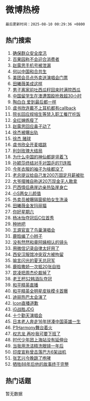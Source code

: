 # 微博热榜

`最后更新时间：2025-08-10 00:29:36 +0800`

## 热门搜索

1. [确保群众安全度汛](https://m.weibo.cn/search?containerid=100103type%3D1%26t%3D10%26q%3D%23%E7%A1%AE%E4%BF%9D%E7%BE%A4%E4%BC%97%E5%AE%89%E5%85%A8%E5%BA%A6%E6%B1%9B%23&stream_entry_id=51&isnewpage=1&extparam=seat%3D1%26pos%3D0%26filter_type%3Drealtimehot%26stream_entry_id%3D51%26c_type%3D51%26q%3D%2523%25E7%25A1%25AE%25E4%25BF%259D%25E7%25BE%25A4%25E4%25BC%2597%25E5%25AE%2589%25E5%2585%25A8%25E5%25BA%25A6%25E6%25B1%259B%2523%26dgr%3D0%26cate%3D10103%26display_time%3D1754756975%26pre_seqid%3D17547569752750500167115)
1. [百果园称不会迎合消费者](https://m.weibo.cn/search?containerid=100103type%3D1%26t%3D10%26q%3D%23%E7%99%BE%E6%9E%9C%E5%9B%AD%E7%A7%B0%E4%B8%8D%E4%BC%9A%E8%BF%8E%E5%90%88%E6%B6%88%E8%B4%B9%E8%80%85%23&stream_entry_id=31&isnewpage=1&extparam=seat%3D1%26filter_type%3Drealtimehot%26flag%3D2%26c_type%3D31%26band_rank%3D1%26lcate%3D5001%26cate%3D5001%26stream_entry_id%3D31%26realpos%3D1%26q%3D%2523%25E7%2599%25BE%25E6%259E%259C%25E5%259B%25AD%25E7%25A7%25B0%25E4%25B8%258D%25E4%25BC%259A%25E8%25BF%258E%25E5%2590%2588%25E6%25B6%2588%25E8%25B4%25B9%25E8%2580%2585%2523%26dgr%3D0%26pos%3D0%26display_time%3D1754756975%26pre_seqid%3D17547569752750500167115)
1. [赵露思手机号被泄漏](https://m.weibo.cn/search?containerid=100103type%3D1%26t%3D10%26q%3D%23%E8%B5%B5%E9%9C%B2%E6%80%9D%E6%89%8B%E6%9C%BA%E5%8F%B7%E8%A2%AB%E6%B3%84%E6%BC%8F%23&stream_entry_id=31&isnewpage=1&extparam=seat%3D1%26filter_type%3Drealtimehot%26flag%3D1%26c_type%3D31%26band_rank%3D2%26lcate%3D5001%26cate%3D5001%26stream_entry_id%3D31%26realpos%3D2%26q%3D%2523%25E8%25B5%25B5%25E9%259C%25B2%25E6%2580%259D%25E6%2589%258B%25E6%259C%25BA%25E5%258F%25B7%25E8%25A2%25AB%25E6%25B3%2584%25E6%25BC%258F%2523%26dgr%3D0%26pos%3D1%26display_time%3D1754756975%26pre_seqid%3D17547569752750500167115)
1. [何以中国和合共生](https://m.weibo.cn/search?containerid=100103type%3D1%26t%3D10%26q%3D%23%E4%BD%95%E4%BB%A5%E4%B8%AD%E5%9B%BD%E5%92%8C%E5%90%88%E5%85%B1%E7%94%9F%23&stream_entry_id=31&isnewpage=1&extparam=seat%3D1%26filter_type%3Drealtimehot%26flag%3D0%26c_type%3D31%26band_rank%3D3%26lcate%3D5001%26cate%3D5001%26stream_entry_id%3D31%26realpos%3D3%26q%3D%2523%25E4%25BD%2595%25E4%25BB%25A5%25E4%25B8%25AD%25E5%259B%25BD%25E5%2592%258C%25E5%2590%2588%25E5%2585%25B1%25E7%2594%259F%2523%26dgr%3D0%26pos%3D2%26display_time%3D1754756975%26pre_seqid%3D17547569752750500167115)
1. [美团会员点外卖送演唱会门票](https://m.weibo.cn/search?containerid=100103type%3D1%26t%3D10%26q%3D%23%E7%BE%8E%E5%9B%A2%E4%BC%9A%E5%91%98%E7%82%B9%E5%A4%96%E5%8D%96%E9%80%81%E6%BC%94%E5%94%B1%E4%BC%9A%E9%97%A8%E7%A5%A8%23&stream_entry_id=31&isnewpage=1&extparam=seat%3D1%26adid%3D296402%26filter_type%3Drealtimehot%26c_type%3D31%26cate%3D5001%26lcate%3D5001%26band_rank%3D4%26pos%3D3%26stream_entry_id%3D31%26is_ad_pos%3D1%26q%3D%2523%25E7%25BE%258E%25E5%259B%25A2%25E4%25BC%259A%25E5%2591%2598%25E7%2582%25B9%25E5%25A4%2596%25E5%258D%2596%25E9%2580%2581%25E6%25BC%2594%25E5%2594%25B1%25E4%25BC%259A%25E9%2597%25A8%25E7%25A5%25A8%2523%26dgr%3D0%26topic_ad%3D1%26display_time%3D1754756975%26pre_seqid%3D17547569752750500167115)
1. [田曦薇美成这样](https://m.weibo.cn/search?containerid=100103type%3D1%26t%3D10%26q%3D%E7%94%B0%E6%9B%A6%E8%96%87%E7%BE%8E%E6%88%90%E8%BF%99%E6%A0%B7&stream_entry_id=31&isnewpage=1&extparam=seat%3D1%26filter_type%3Drealtimehot%26flag%3D2%26c_type%3D31%26band_rank%3D4%26lcate%3D5001%26cate%3D5001%26stream_entry_id%3D31%26realpos%3D4%26q%3D%25E7%2594%25B0%25E6%259B%25A6%25E8%2596%2587%25E7%25BE%258E%25E6%2588%2590%25E8%25BF%2599%25E6%25A0%25B7%26dgr%3D0%26pos%3D4%26display_time%3D1754756975%26pre_seqid%3D17547569752750500167115)
1. [男子离家前吐西瓜籽回来时满院西瓜](https://m.weibo.cn/search?containerid=100103type%3D1%26t%3D10%26q%3D%23%E7%94%B7%E5%AD%90%E7%A6%BB%E5%AE%B6%E5%89%8D%E5%90%90%E8%A5%BF%E7%93%9C%E7%B1%BD%E5%9B%9E%E6%9D%A5%E6%97%B6%E6%BB%A1%E9%99%A2%E8%A5%BF%E7%93%9C%23&stream_entry_id=31&isnewpage=1&extparam=seat%3D1%26filter_type%3Drealtimehot%26flag%3D1%26c_type%3D31%26band_rank%3D5%26lcate%3D5001%26cate%3D5001%26stream_entry_id%3D31%26realpos%3D5%26q%3D%2523%25E7%2594%25B7%25E5%25AD%2590%25E7%25A6%25BB%25E5%25AE%25B6%25E5%2589%258D%25E5%2590%2590%25E8%25A5%25BF%25E7%2593%259C%25E7%25B1%25BD%25E5%259B%259E%25E6%259D%25A5%25E6%2597%25B6%25E6%25BB%25A1%25E9%2599%25A2%25E8%25A5%25BF%25E7%2593%259C%2523%26dgr%3D0%26pos%3D5%26display_time%3D1754756975%26pre_seqid%3D17547569752750500167115)
1. [中国留学生在澳遭围殴抢救超30小时](https://m.weibo.cn/search?containerid=100103type%3D1%26t%3D10%26q%3D%23%E4%B8%AD%E5%9B%BD%E7%95%99%E5%AD%A6%E7%94%9F%E5%9C%A8%E6%BE%B3%E9%81%AD%E5%9B%B4%E6%AE%B4%E6%8A%A2%E6%95%91%E8%B6%8530%E5%B0%8F%E6%97%B6%23&stream_entry_id=31&isnewpage=1&extparam=seat%3D1%26filter_type%3Drealtimehot%26flag%3D0%26c_type%3D31%26band_rank%3D6%26lcate%3D5001%26cate%3D5001%26stream_entry_id%3D31%26realpos%3D6%26q%3D%2523%25E4%25B8%25AD%25E5%259B%25BD%25E7%2595%2599%25E5%25AD%25A6%25E7%2594%259F%25E5%259C%25A8%25E6%25BE%25B3%25E9%2581%25AD%25E5%259B%25B4%25E6%25AE%25B4%25E6%258A%25A2%25E6%2595%2591%25E8%25B6%258530%25E5%25B0%258F%25E6%2597%25B6%2523%26dgr%3D0%26pos%3D6%26display_time%3D1754756975%26pre_seqid%3D17547569752750500167115)
1. [陶白白 爱到最后都一样](https://m.weibo.cn/search?containerid=100103type%3D1%26t%3D10%26q%3D%E9%99%B6%E7%99%BD%E7%99%BD+%E7%88%B1%E5%88%B0%E6%9C%80%E5%90%8E%E9%83%BD%E4%B8%80%E6%A0%B7&stream_entry_id=31&isnewpage=1&extparam=seat%3D1%26filter_type%3Drealtimehot%26flag%3D1%26c_type%3D31%26band_rank%3D7%26lcate%3D5001%26cate%3D5001%26stream_entry_id%3D31%26realpos%3D7%26q%3D%25E9%2599%25B6%25E7%2599%25BD%25E7%2599%25BD%2520%25E7%2588%25B1%25E5%2588%25B0%25E6%259C%2580%25E5%2590%258E%25E9%2583%25BD%25E4%25B8%2580%25E6%25A0%25B7%26dgr%3D0%26pos%3D7%26display_time%3D1754756975%26pre_seqid%3D17547569752750500167115)
1. [虞书欣连戴不上耳机都有callback](https://m.weibo.cn/search?containerid=100103type%3D1%26t%3D10%26q%3D%E8%99%9E%E4%B9%A6%E6%AC%A3%E8%BF%9E%E6%88%B4%E4%B8%8D%E4%B8%8A%E8%80%B3%E6%9C%BA%E9%83%BD%E6%9C%89callback&stream_entry_id=31&isnewpage=1&extparam=seat%3D1%26filter_type%3Drealtimehot%26flag%3D0%26c_type%3D31%26band_rank%3D8%26lcate%3D5001%26cate%3D5001%26stream_entry_id%3D31%26realpos%3D8%26q%3D%25E8%2599%259E%25E4%25B9%25A6%25E6%25AC%25A3%25E8%25BF%259E%25E6%2588%25B4%25E4%25B8%258D%25E4%25B8%258A%25E8%2580%25B3%25E6%259C%25BA%25E9%2583%25BD%25E6%259C%2589callback%26dgr%3D0%26pos%3D8%26display_time%3D1754756975%26pre_seqid%3D17547569752750500167115)
1. [院长回应规培生等禁入职工餐厅吃饭](https://m.weibo.cn/search?containerid=100103type%3D1%26t%3D10%26q%3D%23%E9%99%A2%E9%95%BF%E5%9B%9E%E5%BA%94%E8%A7%84%E5%9F%B9%E7%94%9F%E7%AD%89%E7%A6%81%E5%85%A5%E8%81%8C%E5%B7%A5%E9%A4%90%E5%8E%85%E5%90%83%E9%A5%AD%23&stream_entry_id=31&isnewpage=1&extparam=seat%3D1%26filter_type%3Drealtimehot%26flag%3D1%26c_type%3D31%26band_rank%3D9%26lcate%3D5001%26cate%3D5001%26stream_entry_id%3D31%26realpos%3D9%26q%3D%2523%25E9%2599%25A2%25E9%2595%25BF%25E5%259B%259E%25E5%25BA%2594%25E8%25A7%2584%25E5%259F%25B9%25E7%2594%259F%25E7%25AD%2589%25E7%25A6%2581%25E5%2585%25A5%25E8%2581%258C%25E5%25B7%25A5%25E9%25A4%2590%25E5%258E%2585%25E5%2590%2583%25E9%25A5%25AD%2523%26dgr%3D0%26pos%3D9%26display_time%3D1754756975%26pre_seqid%3D17547569752750500167115)
1. [全红婵练瘦了](https://m.weibo.cn/search?containerid=100103type%3D1%26t%3D10%26q%3D%E5%85%A8%E7%BA%A2%E5%A9%B5%E7%BB%83%E7%98%A6%E4%BA%86&stream_entry_id=31&isnewpage=1&extparam=seat%3D1%26filter_type%3Drealtimehot%26flag%3D0%26c_type%3D31%26band_rank%3D10%26lcate%3D5001%26cate%3D5001%26stream_entry_id%3D31%26realpos%3D10%26q%3D%25E5%2585%25A8%25E7%25BA%25A2%25E5%25A9%25B5%25E7%25BB%2583%25E7%2598%25A6%25E4%25BA%2586%26dgr%3D0%26pos%3D10%26display_time%3D1754756975%26pre_seqid%3D17547569752750500167115)
1. [赵露思回应鼻子动了](https://m.weibo.cn/search?containerid=100103type%3D1%26t%3D10%26q%3D%23%E8%B5%B5%E9%9C%B2%E6%80%9D%E5%9B%9E%E5%BA%94%E9%BC%BB%E5%AD%90%E5%8A%A8%E4%BA%86%23&stream_entry_id=31&isnewpage=1&extparam=seat%3D1%26filter_type%3Drealtimehot%26flag%3D2%26c_type%3D31%26band_rank%3D11%26lcate%3D5001%26cate%3D5001%26stream_entry_id%3D31%26realpos%3D11%26q%3D%2523%25E8%25B5%25B5%25E9%259C%25B2%25E6%2580%259D%25E5%259B%259E%25E5%25BA%2594%25E9%25BC%25BB%25E5%25AD%2590%25E5%258A%25A8%25E4%25BA%2586%2523%26dgr%3D0%26pos%3D11%26display_time%3D1754756975%26pre_seqid%3D17547569752750500167115)
1. [徐杰被曝出轨](https://m.weibo.cn/search?containerid=100103type%3D1%26t%3D10%26q%3D%23%E5%BE%90%E6%9D%B0%E8%A2%AB%E6%9B%9D%E5%87%BA%E8%BD%A8%23&stream_entry_id=31&isnewpage=1&extparam=seat%3D1%26filter_type%3Drealtimehot%26flag%3D2%26c_type%3D31%26band_rank%3D12%26lcate%3D5001%26cate%3D5001%26stream_entry_id%3D31%26realpos%3D12%26q%3D%2523%25E5%25BE%2590%25E6%259D%25B0%25E8%25A2%25AB%25E6%259B%259D%25E5%2587%25BA%25E8%25BD%25A8%2523%26dgr%3D0%26pos%3D12%26display_time%3D1754756975%26pre_seqid%3D17547569752750500167115)
1. [徐杰 赌球](https://m.weibo.cn/search?containerid=100103type%3D1%26t%3D10%26q%3D%E5%BE%90%E6%9D%B0+%E8%B5%8C%E7%90%83&stream_entry_id=31&isnewpage=1&extparam=seat%3D1%26filter_type%3Drealtimehot%26flag%3D2%26c_type%3D31%26band_rank%3D13%26lcate%3D5001%26cate%3D5001%26stream_entry_id%3D31%26realpos%3D13%26q%3D%25E5%25BE%2590%25E6%259D%25B0%2520%25E8%25B5%258C%25E7%2590%2583%26dgr%3D0%26pos%3D13%26display_time%3D1754756975%26pre_seqid%3D17547569752750500167115)
1. [虞书欣全开麦唱跳](https://m.weibo.cn/search?containerid=100103type%3D1%26t%3D10%26q%3D%E8%99%9E%E4%B9%A6%E6%AC%A3%E5%85%A8%E5%BC%80%E9%BA%A6%E5%94%B1%E8%B7%B3&stream_entry_id=31&isnewpage=1&extparam=seat%3D1%26filter_type%3Drealtimehot%26flag%3D0%26c_type%3D31%26band_rank%3D14%26lcate%3D5001%26cate%3D5001%26stream_entry_id%3D31%26realpos%3D14%26q%3D%25E8%2599%259E%25E4%25B9%25A6%25E6%25AC%25A3%25E5%2585%25A8%25E5%25BC%2580%25E9%25BA%25A6%25E5%2594%25B1%25E8%25B7%25B3%26dgr%3D0%26pos%3D14%26display_time%3D1754756975%26pre_seqid%3D17547569752750500167115)
1. [利剑玫瑰大结局](https://m.weibo.cn/search?containerid=100103type%3D1%26t%3D10%26q%3D%E5%88%A9%E5%89%91%E7%8E%AB%E7%91%B0%E5%A4%A7%E7%BB%93%E5%B1%80&stream_entry_id=31&isnewpage=1&extparam=seat%3D1%26filter_type%3Drealtimehot%26flag%3D0%26c_type%3D31%26band_rank%3D15%26lcate%3D5001%26cate%3D5001%26stream_entry_id%3D31%26realpos%3D15%26q%3D%25E5%2588%25A9%25E5%2589%2591%25E7%258E%25AB%25E7%2591%25B0%25E5%25A4%25A7%25E7%25BB%2593%25E5%25B1%2580%26dgr%3D0%26pos%3D15%26display_time%3D1754756975%26pre_seqid%3D17547569752750500167115)
1. [为什么中国的神仙都是竖着飞](https://m.weibo.cn/search?containerid=100103type%3D1%26t%3D10%26q%3D%23%E4%B8%BA%E4%BB%80%E4%B9%88%E4%B8%AD%E5%9B%BD%E7%9A%84%E7%A5%9E%E4%BB%99%E9%83%BD%E6%98%AF%E7%AB%96%E7%9D%80%E9%A3%9E%23&stream_entry_id=31&isnewpage=1&extparam=seat%3D1%26filter_type%3Drealtimehot%26flag%3D1%26c_type%3D31%26band_rank%3D16%26lcate%3D5001%26cate%3D5001%26stream_entry_id%3D31%26realpos%3D16%26q%3D%2523%25E4%25B8%25BA%25E4%25BB%2580%25E4%25B9%2588%25E4%25B8%25AD%25E5%259B%25BD%25E7%259A%2584%25E7%25A5%259E%25E4%25BB%2599%25E9%2583%25BD%25E6%2598%25AF%25E7%25AB%2596%25E7%259D%2580%25E9%25A3%259E%2523%26dgr%3D0%26pos%3D16%26display_time%3D1754756975%26pre_seqid%3D17547569752750500167115)
1. [孙颖莎终结对手对国乒的11连胜](https://m.weibo.cn/search?containerid=100103type%3D1%26t%3D10%26q%3D%23%E5%AD%99%E9%A2%96%E8%8E%8E%E7%BB%88%E7%BB%93%E5%AF%B9%E6%89%8B%E5%AF%B9%E5%9B%BD%E4%B9%92%E7%9A%8411%E8%BF%9E%E8%83%9C%23&stream_entry_id=31&isnewpage=1&extparam=seat%3D1%26filter_type%3Drealtimehot%26flag%3D0%26c_type%3D31%26band_rank%3D17%26lcate%3D5001%26cate%3D5001%26stream_entry_id%3D31%26realpos%3D17%26q%3D%2523%25E5%25AD%2599%25E9%25A2%2596%25E8%258E%258E%25E7%25BB%2588%25E7%25BB%2593%25E5%25AF%25B9%25E6%2589%258B%25E5%25AF%25B9%25E5%259B%25BD%25E4%25B9%2592%25E7%259A%258411%25E8%25BF%259E%25E8%2583%259C%2523%26dgr%3D0%26pos%3D17%26display_time%3D1754756975%26pre_seqid%3D17547569752750500167115)
1. [今年衣服的袖子为啥都没了](https://m.weibo.cn/search?containerid=100103type%3D1%26t%3D10%26q%3D%23%E4%BB%8A%E5%B9%B4%E8%A1%A3%E6%9C%8D%E7%9A%84%E8%A2%96%E5%AD%90%E4%B8%BA%E5%95%A5%E9%83%BD%E6%B2%A1%E4%BA%86%23&stream_entry_id=31&isnewpage=1&extparam=seat%3D1%26filter_type%3Drealtimehot%26flag%3D1%26c_type%3D31%26band_rank%3D18%26lcate%3D5001%26cate%3D5001%26stream_entry_id%3D31%26realpos%3D18%26q%3D%2523%25E4%25BB%258A%25E5%25B9%25B4%25E8%25A1%25A3%25E6%259C%258D%25E7%259A%2584%25E8%25A2%2596%25E5%25AD%2590%25E4%25B8%25BA%25E5%2595%25A5%25E9%2583%25BD%25E6%25B2%25A1%25E4%25BA%2586%2523%26dgr%3D0%26pos%3D18%26display_time%3D1754756975%26pre_seqid%3D17547569752750500167115)
1. [老总提议给自己发200万固定月薪被批](https://m.weibo.cn/search?containerid=100103type%3D1%26t%3D10%26q%3D%23%E8%80%81%E6%80%BB%E6%8F%90%E8%AE%AE%E7%BB%99%E8%87%AA%E5%B7%B1%E5%8F%91200%E4%B8%87%E5%9B%BA%E5%AE%9A%E6%9C%88%E8%96%AA%E8%A2%AB%E6%89%B9%23&stream_entry_id=31&isnewpage=1&extparam=seat%3D1%26filter_type%3Drealtimehot%26flag%3D1%26c_type%3D31%26band_rank%3D19%26lcate%3D5001%26cate%3D5001%26stream_entry_id%3D31%26realpos%3D19%26q%3D%2523%25E8%2580%2581%25E6%2580%25BB%25E6%258F%2590%25E8%25AE%25AE%25E7%25BB%2599%25E8%2587%25AA%25E5%25B7%25B1%25E5%258F%2591200%25E4%25B8%2587%25E5%259B%25BA%25E5%25AE%259A%25E6%259C%2588%25E8%2596%25AA%25E8%25A2%25AB%25E6%2589%25B9%2523%26dgr%3D0%26pos%3D19%26display_time%3D1754756975%26pre_seqid%3D17547569752750500167115)
1. [大爷摆摊自称送20万现金无人敢拿](https://m.weibo.cn/search?containerid=100103type%3D1%26t%3D10%26q%3D%23%E5%A4%A7%E7%88%B7%E6%91%86%E6%91%8A%E8%87%AA%E7%A7%B0%E9%80%8120%E4%B8%87%E7%8E%B0%E9%87%91%E6%97%A0%E4%BA%BA%E6%95%A2%E6%8B%BF%23&stream_entry_id=31&isnewpage=1&extparam=seat%3D1%26filter_type%3Drealtimehot%26flag%3D1%26c_type%3D31%26band_rank%3D20%26lcate%3D5001%26cate%3D5001%26stream_entry_id%3D31%26realpos%3D20%26q%3D%2523%25E5%25A4%25A7%25E7%2588%25B7%25E6%2591%2586%25E6%2591%258A%25E8%2587%25AA%25E7%25A7%25B0%25E9%2580%258120%25E4%25B8%2587%25E7%258E%25B0%25E9%2587%2591%25E6%2597%25A0%25E4%25BA%25BA%25E6%2595%25A2%25E6%258B%25BF%2523%26dgr%3D0%26pos%3D20%26display_time%3D1754756975%26pre_seqid%3D17547569752750500167115)
1. [巴西情侣悬崖边亲热坠崖身亡](https://m.weibo.cn/search?containerid=100103type%3D1%26t%3D10%26q%3D%23%E5%B7%B4%E8%A5%BF%E6%83%85%E4%BE%A3%E6%82%AC%E5%B4%96%E8%BE%B9%E4%BA%B2%E7%83%AD%E5%9D%A0%E5%B4%96%E8%BA%AB%E4%BA%A1%23&stream_entry_id=31&isnewpage=1&extparam=seat%3D1%26filter_type%3Drealtimehot%26flag%3D1%26c_type%3D31%26band_rank%3D21%26lcate%3D5001%26cate%3D5001%26stream_entry_id%3D31%26realpos%3D21%26q%3D%2523%25E5%25B7%25B4%25E8%25A5%25BF%25E6%2583%2585%25E4%25BE%25A3%25E6%2582%25AC%25E5%25B4%2596%25E8%25BE%25B9%25E4%25BA%25B2%25E7%2583%25AD%25E5%259D%25A0%25E5%25B4%2596%25E8%25BA%25AB%25E4%25BA%25A1%2523%26dgr%3D0%26pos%3D21%26display_time%3D1754756975%26pre_seqid%3D17547569752750500167115)
1. [小S两女儿颜值](https://m.weibo.cn/search?containerid=100103type%3D1%26t%3D10%26q%3D%23%E5%B0%8FS%E4%B8%A4%E5%A5%B3%E5%84%BF%E9%A2%9C%E5%80%BC%23&stream_entry_id=31&isnewpage=1&extparam=seat%3D1%26filter_type%3Drealtimehot%26flag%3D0%26c_type%3D31%26band_rank%3D22%26lcate%3D5001%26cate%3D5001%26stream_entry_id%3D31%26realpos%3D22%26q%3D%2523%25E5%25B0%258FS%25E4%25B8%25A4%25E5%25A5%25B3%25E5%2584%25BF%25E9%25A2%259C%25E5%2580%25BC%2523%26dgr%3D0%26pos%3D22%26display_time%3D1754756975%26pre_seqid%3D17547569752750500167115)
1. [外卖员被曝隔窗偷拍女生洗澡](https://m.weibo.cn/search?containerid=100103type%3D1%26t%3D10%26q%3D%23%E5%A4%96%E5%8D%96%E5%91%98%E8%A2%AB%E6%9B%9D%E9%9A%94%E7%AA%97%E5%81%B7%E6%8B%8D%E5%A5%B3%E7%94%9F%E6%B4%97%E6%BE%A1%23&stream_entry_id=31&isnewpage=1&extparam=seat%3D1%26filter_type%3Drealtimehot%26flag%3D0%26c_type%3D31%26band_rank%3D23%26lcate%3D5001%26cate%3D5001%26stream_entry_id%3D31%26realpos%3D23%26q%3D%2523%25E5%25A4%2596%25E5%258D%2596%25E5%2591%2598%25E8%25A2%25AB%25E6%259B%259D%25E9%259A%2594%25E7%25AA%2597%25E5%2581%25B7%25E6%258B%258D%25E5%25A5%25B3%25E7%2594%259F%25E6%25B4%2597%25E6%25BE%25A1%2523%26dgr%3D0%26pos%3D23%26display_time%3D1754756975%26pre_seqid%3D17547569752750500167115)
1. [田曦薇金发玛丽猫](https://m.weibo.cn/search?containerid=100103type%3D1%26t%3D10%26q%3D%23%E7%94%B0%E6%9B%A6%E8%96%87%E9%87%91%E5%8F%91%E7%8E%9B%E4%B8%BD%E7%8C%AB%23&stream_entry_id=31&isnewpage=1&extparam=seat%3D1%26filter_type%3Drealtimehot%26flag%3D0%26c_type%3D31%26band_rank%3D24%26lcate%3D5001%26cate%3D5001%26stream_entry_id%3D31%26realpos%3D24%26q%3D%2523%25E7%2594%25B0%25E6%259B%25A6%25E8%2596%2587%25E9%2587%2591%25E5%258F%2591%25E7%258E%259B%25E4%25B8%25BD%25E7%258C%25AB%2523%26dgr%3D0%26pos%3D24%26display_time%3D1754756975%26pre_seqid%3D17547569752750500167115)
1. [你好星期六](https://m.weibo.cn/search?containerid=100103type%3D1%26t%3D10%26q%3D%E4%BD%A0%E5%A5%BD%E6%98%9F%E6%9C%9F%E5%85%AD&stream_entry_id=31&isnewpage=1&extparam=seat%3D1%26filter_type%3Drealtimehot%26flag%3D0%26c_type%3D31%26band_rank%3D25%26lcate%3D5001%26cate%3D5001%26stream_entry_id%3D31%26realpos%3D25%26q%3D%25E4%25BD%25A0%25E5%25A5%25BD%25E6%2598%259F%25E6%259C%259F%25E5%2585%25AD%26dgr%3D0%26pos%3D25%26display_time%3D1754756975%26pre_seqid%3D17547569752750500167115)
1. [杨冰怡夺冠后C位首秀](https://m.weibo.cn/search?containerid=100103type%3D1%26t%3D10%26q%3D%E6%9D%A8%E5%86%B0%E6%80%A1%E5%A4%BA%E5%86%A0%E5%90%8EC%E4%BD%8D%E9%A6%96%E7%A7%80&stream_entry_id=31&isnewpage=1&extparam=seat%3D1%26filter_type%3Drealtimehot%26flag%3D1%26c_type%3D31%26band_rank%3D26%26lcate%3D5001%26cate%3D5001%26stream_entry_id%3D31%26realpos%3D26%26q%3D%25E6%259D%25A8%25E5%2586%25B0%25E6%2580%25A1%25E5%25A4%25BA%25E5%2586%25A0%25E5%2590%258EC%25E4%25BD%258D%25E9%25A6%2596%25E7%25A7%2580%26dgr%3D0%26pos%3D26%26display_time%3D1754756975%26pre_seqid%3D17547569752750500167115)
1. [种地吧](https://m.weibo.cn/search?containerid=100103type%3D1%26t%3D10%26q%3D%E7%A7%8D%E5%9C%B0%E5%90%A7&stream_entry_id=31&isnewpage=1&extparam=seat%3D1%26filter_type%3Drealtimehot%26flag%3D1%26c_type%3D31%26band_rank%3D27%26lcate%3D5001%26cate%3D5001%26stream_entry_id%3D31%26realpos%3D27%26q%3D%25E7%25A7%258D%25E5%259C%25B0%25E5%2590%25A7%26dgr%3D0%26pos%3D27%26display_time%3D1754756975%26pre_seqid%3D17547569752750500167115)
1. [王源官宣了鸟巢演唱会](https://m.weibo.cn/search?containerid=100103type%3D1%26t%3D10%26q%3D%23%E7%8E%8B%E6%BA%90%E5%AE%98%E5%AE%A3%E4%BA%86%E9%B8%9F%E5%B7%A2%E6%BC%94%E5%94%B1%E4%BC%9A%23&stream_entry_id=31&isnewpage=1&extparam=seat%3D1%26filter_type%3Drealtimehot%26flag%3D0%26c_type%3D31%26band_rank%3D28%26lcate%3D5001%26cate%3D5001%26stream_entry_id%3D31%26realpos%3D28%26q%3D%2523%25E7%258E%258B%25E6%25BA%2590%25E5%25AE%2598%25E5%25AE%25A3%25E4%25BA%2586%25E9%25B8%259F%25E5%25B7%25A2%25E6%25BC%2594%25E5%2594%25B1%25E4%25BC%259A%2523%26dgr%3D0%26pos%3D28%26display_time%3D1754756975%26pre_seqid%3D17547569752750500167115)
1. [鹿晗编了小辫子](https://m.weibo.cn/search?containerid=100103type%3D1%26t%3D10%26q%3D%23%E9%B9%BF%E6%99%97%E7%BC%96%E4%BA%86%E5%B0%8F%E8%BE%AB%E5%AD%90%23&stream_entry_id=31&isnewpage=1&extparam=seat%3D1%26filter_type%3Drealtimehot%26flag%3D0%26c_type%3D31%26band_rank%3D29%26lcate%3D5001%26cate%3D5001%26stream_entry_id%3D31%26realpos%3D29%26q%3D%2523%25E9%25B9%25BF%25E6%2599%2597%25E7%25BC%2596%25E4%25BA%2586%25E5%25B0%258F%25E8%25BE%25AB%25E5%25AD%2590%2523%26dgr%3D0%26pos%3D29%26display_time%3D1754756975%26pre_seqid%3D17547569752750500167115)
1. [没有然然和章阿姨相认的镜头](https://m.weibo.cn/search?containerid=100103type%3D1%26t%3D10%26q%3D%E6%B2%A1%E6%9C%89%E7%84%B6%E7%84%B6%E5%92%8C%E7%AB%A0%E9%98%BF%E5%A7%A8%E7%9B%B8%E8%AE%A4%E7%9A%84%E9%95%9C%E5%A4%B4&stream_entry_id=31&isnewpage=1&extparam=seat%3D1%26filter_type%3Drealtimehot%26flag%3D1%26c_type%3D31%26band_rank%3D30%26lcate%3D5001%26cate%3D5001%26stream_entry_id%3D31%26realpos%3D30%26q%3D%25E6%25B2%25A1%25E6%259C%2589%25E7%2584%25B6%25E7%2584%25B6%25E5%2592%258C%25E7%25AB%25A0%25E9%2598%25BF%25E5%25A7%25A8%25E7%259B%25B8%25E8%25AE%25A4%25E7%259A%2584%25E9%2595%259C%25E5%25A4%25B4%26dgr%3D0%26pos%3D30%26display_time%3D1754756975%26pre_seqid%3D17547569752750500167115)
1. [用微信记录自律太好用了](https://m.weibo.cn/search?containerid=100103type%3D1%26t%3D10%26q%3D%E7%94%A8%E5%BE%AE%E4%BF%A1%E8%AE%B0%E5%BD%95%E8%87%AA%E5%BE%8B%E5%A4%AA%E5%A5%BD%E7%94%A8%E4%BA%86&stream_entry_id=31&isnewpage=1&extparam=seat%3D1%26filter_type%3Drealtimehot%26flag%3D1%26c_type%3D31%26band_rank%3D31%26lcate%3D5001%26cate%3D5001%26stream_entry_id%3D31%26realpos%3D31%26q%3D%25E7%2594%25A8%25E5%25BE%25AE%25E4%25BF%25A1%25E8%25AE%25B0%25E5%25BD%2595%25E8%2587%25AA%25E5%25BE%258B%25E5%25A4%25AA%25E5%25A5%25BD%25E7%2594%25A8%25E4%25BA%2586%26dgr%3D0%26pos%3D31%26display_time%3D1754756975%26pre_seqid%3D17547569752750500167115)
1. [西安汉服馆冲突双方被拘留](https://m.weibo.cn/search?containerid=100103type%3D1%26t%3D10%26q%3D%23%E8%A5%BF%E5%AE%89%E6%B1%89%E6%9C%8D%E9%A6%86%E5%86%B2%E7%AA%81%E5%8F%8C%E6%96%B9%E8%A2%AB%E6%8B%98%E7%95%99%23&stream_entry_id=31&isnewpage=1&extparam=seat%3D1%26filter_type%3Drealtimehot%26flag%3D0%26c_type%3D31%26band_rank%3D32%26lcate%3D5001%26cate%3D5001%26stream_entry_id%3D31%26realpos%3D32%26q%3D%2523%25E8%25A5%25BF%25E5%25AE%2589%25E6%25B1%2589%25E6%259C%258D%25E9%25A6%2586%25E5%2586%25B2%25E7%25AA%2581%25E5%258F%258C%25E6%2596%25B9%25E8%25A2%25AB%25E6%258B%2598%25E7%2595%2599%2523%26dgr%3D0%26pos%3D32%26display_time%3D1754756975%26pre_seqid%3D17547569752750500167115)
1. [喻言闪光的夏天总冠军](https://m.weibo.cn/search?containerid=100103type%3D1%26t%3D10%26q%3D%E5%96%BB%E8%A8%80%E9%97%AA%E5%85%89%E7%9A%84%E5%A4%8F%E5%A4%A9%E6%80%BB%E5%86%A0%E5%86%9B&stream_entry_id=31&isnewpage=1&extparam=seat%3D1%26filter_type%3Drealtimehot%26flag%3D0%26c_type%3D31%26band_rank%3D33%26lcate%3D5001%26cate%3D5001%26stream_entry_id%3D31%26realpos%3D33%26q%3D%25E5%2596%25BB%25E8%25A8%2580%25E9%2597%25AA%25E5%2585%2589%25E7%259A%2584%25E5%25A4%258F%25E5%25A4%25A9%25E6%2580%25BB%25E5%2586%25A0%25E5%2586%259B%26dgr%3D0%26pos%3D33%26display_time%3D1754756975%26pre_seqid%3D17547569752750500167115)
1. [鹿晗撒娇一次抵20张自拍](https://m.weibo.cn/search?containerid=100103type%3D1%26t%3D10%26q%3D%23%E9%B9%BF%E6%99%97%E6%92%92%E5%A8%87%E4%B8%80%E6%AC%A1%E6%8A%B520%E5%BC%A0%E8%87%AA%E6%8B%8D%23&stream_entry_id=31&isnewpage=1&extparam=seat%3D1%26filter_type%3Drealtimehot%26flag%3D1%26c_type%3D31%26band_rank%3D34%26lcate%3D5001%26cate%3D5001%26stream_entry_id%3D31%26realpos%3D34%26q%3D%2523%25E9%25B9%25BF%25E6%2599%2597%25E6%2592%2592%25E5%25A8%2587%25E4%25B8%2580%25E6%25AC%25A1%25E6%258A%25B520%25E5%25BC%25A0%25E8%2587%25AA%25E6%258B%258D%2523%26dgr%3D0%26pos%3D34%26display_time%3D1754756975%26pre_seqid%3D17547569752750500167115)
1. [昆凌把周杰伦裁掉了](https://m.weibo.cn/search?containerid=100103type%3D1%26t%3D10%26q%3D%E6%98%86%E5%87%8C%E6%8A%8A%E5%91%A8%E6%9D%B0%E4%BC%A6%E8%A3%81%E6%8E%89%E4%BA%86&stream_entry_id=31&isnewpage=1&extparam=seat%3D1%26filter_type%3Drealtimehot%26flag%3D0%26c_type%3D31%26band_rank%3D35%26lcate%3D5001%26cate%3D5001%26stream_entry_id%3D31%26realpos%3D35%26q%3D%25E6%2598%2586%25E5%2587%258C%25E6%258A%258A%25E5%2591%25A8%25E6%259D%25B0%25E4%25BC%25A6%25E8%25A3%2581%25E6%258E%2589%25E4%25BA%2586%26dgr%3D0%26pos%3D35%26display_time%3D1754756975%26pre_seqid%3D17547569752750500167115)
1. [老王杯S2韩涵队夺冠](https://m.weibo.cn/search?containerid=100103type%3D1%26t%3D10%26q%3D%23%E8%80%81%E7%8E%8B%E6%9D%AFS2%E9%9F%A9%E6%B6%B5%E9%98%9F%E5%A4%BA%E5%86%A0%23&stream_entry_id=31&isnewpage=1&extparam=seat%3D1%26filter_type%3Drealtimehot%26flag%3D1%26c_type%3D31%26band_rank%3D36%26lcate%3D5001%26cate%3D5001%26stream_entry_id%3D31%26realpos%3D36%26q%3D%2523%25E8%2580%2581%25E7%258E%258B%25E6%259D%25AFS2%25E9%259F%25A9%25E6%25B6%25B5%25E9%2598%259F%25E5%25A4%25BA%25E5%2586%25A0%2523%26dgr%3D0%26pos%3D36%26display_time%3D1754756975%26pre_seqid%3D17547569752750500167115)
1. [和平精英直播](https://m.weibo.cn/search?containerid=100103type%3D1%26t%3D10%26q%3D%E5%92%8C%E5%B9%B3%E7%B2%BE%E8%8B%B1%E7%9B%B4%E6%92%AD&stream_entry_id=31&isnewpage=1&extparam=seat%3D1%26filter_type%3Drealtimehot%26flag%3D0%26c_type%3D31%26band_rank%3D37%26lcate%3D5001%26cate%3D5001%26stream_entry_id%3D31%26realpos%3D37%26q%3D%25E5%2592%258C%25E5%25B9%25B3%25E7%25B2%25BE%25E8%258B%25B1%25E7%259B%25B4%25E6%2592%25AD%26dgr%3D0%26pos%3D37%26display_time%3D1754756975%26pre_seqid%3D17547569752750500167115)
1. [和平精英全明星皮肤模卡首曝](https://m.weibo.cn/search?containerid=100103type%3D1%26t%3D10%26q%3D%23%E5%92%8C%E5%B9%B3%E7%B2%BE%E8%8B%B1%E5%85%A8%E6%98%8E%E6%98%9F%E7%9A%AE%E8%82%A4%E6%A8%A1%E5%8D%A1%E9%A6%96%E6%9B%9D%23&stream_entry_id=31&isnewpage=1&extparam=seat%3D1%26filter_type%3Drealtimehot%26flag%3D1%26c_type%3D31%26band_rank%3D38%26lcate%3D5001%26cate%3D5001%26stream_entry_id%3D31%26realpos%3D38%26q%3D%2523%25E5%2592%258C%25E5%25B9%25B3%25E7%25B2%25BE%25E8%258B%25B1%25E5%2585%25A8%25E6%2598%258E%25E6%2598%259F%25E7%259A%25AE%25E8%2582%25A4%25E6%25A8%25A1%25E5%258D%25A1%25E9%25A6%2596%25E6%259B%259D%2523%26dgr%3D0%26pos%3D38%26display_time%3D1754756975%26pre_seqid%3D17547569752750500167115)
1. [迪丽热巴太会演了](https://m.weibo.cn/search?containerid=100103type%3D1%26t%3D10%26q%3D%23%E8%BF%AA%E4%B8%BD%E7%83%AD%E5%B7%B4%E5%A4%AA%E4%BC%9A%E6%BC%94%E4%BA%86%23&stream_entry_id=31&isnewpage=1&extparam=seat%3D1%26filter_type%3Drealtimehot%26flag%3D0%26c_type%3D31%26band_rank%3D39%26lcate%3D5001%26cate%3D5001%26stream_entry_id%3D31%26realpos%3D39%26q%3D%2523%25E8%25BF%25AA%25E4%25B8%25BD%25E7%2583%25AD%25E5%25B7%25B4%25E5%25A4%25AA%25E4%25BC%259A%25E6%25BC%2594%25E4%25BA%2586%2523%26dgr%3D0%26pos%3D39%26display_time%3D1754756975%26pre_seqid%3D17547569752750500167115)
1. [Icon直播道歉](https://m.weibo.cn/search?containerid=100103type%3D1%26t%3D10%26q%3D%23Icon%E7%9B%B4%E6%92%AD%E9%81%93%E6%AD%89%23&stream_entry_id=31&isnewpage=1&extparam=seat%3D1%26filter_type%3Drealtimehot%26flag%3D1%26c_type%3D31%26band_rank%3D40%26lcate%3D5001%26cate%3D5001%26stream_entry_id%3D31%26realpos%3D40%26q%3D%2523Icon%25E7%259B%25B4%25E6%2592%25AD%25E9%2581%2593%25E6%25AD%2589%2523%26dgr%3D0%26pos%3D40%26display_time%3D1754756975%26pre_seqid%3D17547569752750500167115)
1. [iG战胜JDG](https://m.weibo.cn/search?containerid=100103type%3D1%26t%3D10%26q%3D%23iG%E6%88%98%E8%83%9CJDG%23&stream_entry_id=31&isnewpage=1&extparam=seat%3D1%26filter_type%3Drealtimehot%26flag%3D0%26c_type%3D31%26band_rank%3D41%26lcate%3D5001%26cate%3D5001%26stream_entry_id%3D31%26realpos%3D41%26q%3D%2523iG%25E6%2588%2598%25E8%2583%259CJDG%2523%26dgr%3D0%26pos%3D41%26display_time%3D1754756975%26pre_seqid%3D17547569752750500167115)
1. [十个勤天演唱会](https://m.weibo.cn/search?containerid=100103type%3D1%26t%3D10%26q%3D%E5%8D%81%E4%B8%AA%E5%8B%A4%E5%A4%A9%E6%BC%94%E5%94%B1%E4%BC%9A&stream_entry_id=31&isnewpage=1&extparam=seat%3D1%26filter_type%3Drealtimehot%26flag%3D1%26c_type%3D31%26band_rank%3D42%26lcate%3D5001%26cate%3D5001%26stream_entry_id%3D31%26realpos%3D42%26q%3D%25E5%258D%2581%25E4%25B8%25AA%25E5%258B%25A4%25E5%25A4%25A9%25E6%25BC%2594%25E5%2594%25B1%25E4%25BC%259A%26dgr%3D0%26pos%3D42%26display_time%3D1754756975%26pre_seqid%3D17547569752750500167115)
1. [日本老人奔走16年拼凑中国英雄一生](https://m.weibo.cn/search?containerid=100103type%3D1%26t%3D10%26q%3D%23%E6%97%A5%E6%9C%AC%E8%80%81%E4%BA%BA%E5%A5%94%E8%B5%B016%E5%B9%B4%E6%8B%BC%E5%87%91%E4%B8%AD%E5%9B%BD%E8%8B%B1%E9%9B%84%E4%B8%80%E7%94%9F%23&stream_entry_id=31&isnewpage=1&extparam=seat%3D1%26filter_type%3Drealtimehot%26flag%3D1%26c_type%3D31%26band_rank%3D43%26lcate%3D5001%26cate%3D5001%26stream_entry_id%3D31%26realpos%3D43%26q%3D%2523%25E6%2597%25A5%25E6%259C%25AC%25E8%2580%2581%25E4%25BA%25BA%25E5%25A5%2594%25E8%25B5%25B016%25E5%25B9%25B4%25E6%258B%25BC%25E5%2587%2591%25E4%25B8%25AD%25E5%259B%25BD%25E8%258B%25B1%25E9%259B%2584%25E4%25B8%2580%25E7%2594%259F%2523%26dgr%3D0%26pos%3D43%26display_time%3D1754756975%26pre_seqid%3D17547569752750500167115)
1. [P1Harmony舞台着火](https://m.weibo.cn/search?containerid=100103type%3D1%26t%3D10%26q%3D%23P1Harmony%E8%88%9E%E5%8F%B0%E7%9D%80%E7%81%AB%23&stream_entry_id=31&isnewpage=1&extparam=seat%3D1%26filter_type%3Drealtimehot%26flag%3D1%26c_type%3D31%26band_rank%3D44%26lcate%3D5001%26cate%3D5001%26stream_entry_id%3D31%26realpos%3D44%26q%3D%2523P1Harmony%25E8%2588%259E%25E5%258F%25B0%25E7%259D%2580%25E7%2581%25AB%2523%26dgr%3D0%26pos%3D44%26display_time%3D1754756975%26pre_seqid%3D17547569752750500167115)
1. [权志龙 再吵我可要下班了](https://m.weibo.cn/search?containerid=100103type%3D1%26t%3D10%26q%3D%E6%9D%83%E5%BF%97%E9%BE%99+%E5%86%8D%E5%90%B5%E6%88%91%E5%8F%AF%E8%A6%81%E4%B8%8B%E7%8F%AD%E4%BA%86&stream_entry_id=31&isnewpage=1&extparam=seat%3D1%26filter_type%3Drealtimehot%26flag%3D0%26c_type%3D31%26band_rank%3D45%26lcate%3D5001%26cate%3D5001%26stream_entry_id%3D31%26realpos%3D45%26q%3D%25E6%259D%2583%25E5%25BF%2597%25E9%25BE%2599%2520%25E5%2586%258D%25E5%2590%25B5%25E6%2588%2591%25E5%258F%25AF%25E8%25A6%2581%25E4%25B8%258B%25E7%258F%25AD%25E4%25BA%2586%26dgr%3D0%26pos%3D45%26display_time%3D1754756975%26pre_seqid%3D17547569752750500167115)
1. [时代少年团上海站没有延伸台](https://m.weibo.cn/search?containerid=100103type%3D1%26t%3D10%26q%3D%E6%97%B6%E4%BB%A3%E5%B0%91%E5%B9%B4%E5%9B%A2%E4%B8%8A%E6%B5%B7%E7%AB%99%E6%B2%A1%E6%9C%89%E5%BB%B6%E4%BC%B8%E5%8F%B0&stream_entry_id=31&isnewpage=1&extparam=seat%3D1%26filter_type%3Drealtimehot%26flag%3D0%26c_type%3D31%26band_rank%3D46%26lcate%3D5001%26cate%3D5001%26stream_entry_id%3D31%26realpos%3D46%26q%3D%25E6%2597%25B6%25E4%25BB%25A3%25E5%25B0%2591%25E5%25B9%25B4%25E5%259B%25A2%25E4%25B8%258A%25E6%25B5%25B7%25E7%25AB%2599%25E6%25B2%25A1%25E6%259C%2589%25E5%25BB%25B6%25E4%25BC%25B8%25E5%258F%25B0%26dgr%3D0%26pos%3D46%26display_time%3D1754756975%26pre_seqid%3D17547569752750500167115)
1. [当我用洗洁精洗眼镜一年后](https://m.weibo.cn/search?containerid=100103type%3D1%26t%3D10%26q%3D%23%E5%BD%93%E6%88%91%E7%94%A8%E6%B4%97%E6%B4%81%E7%B2%BE%E6%B4%97%E7%9C%BC%E9%95%9C%E4%B8%80%E5%B9%B4%E5%90%8E%23&stream_entry_id=31&isnewpage=1&extparam=seat%3D1%26filter_type%3Drealtimehot%26flag%3D0%26c_type%3D31%26band_rank%3D47%26lcate%3D5001%26cate%3D5001%26stream_entry_id%3D31%26realpos%3D47%26q%3D%2523%25E5%25BD%2593%25E6%2588%2591%25E7%2594%25A8%25E6%25B4%2597%25E6%25B4%2581%25E7%25B2%25BE%25E6%25B4%2597%25E7%259C%25BC%25E9%2595%259C%25E4%25B8%2580%25E5%25B9%25B4%25E5%2590%258E%2523%26dgr%3D0%26pos%3D47%26display_time%3D1754756975%26pre_seqid%3D17547569752750500167115)
1. [印度宣称曾击落巴方6架战机](https://m.weibo.cn/search?containerid=100103type%3D1%26t%3D10%26q%3D%E5%8D%B0%E5%BA%A6%E5%AE%A3%E7%A7%B0%E6%9B%BE%E5%87%BB%E8%90%BD%E5%B7%B4%E6%96%B96%E6%9E%B6%E6%88%98%E6%9C%BA&stream_entry_id=31&isnewpage=1&extparam=seat%3D1%26filter_type%3Drealtimehot%26flag%3D0%26c_type%3D31%26band_rank%3D48%26lcate%3D5001%26cate%3D5001%26stream_entry_id%3D31%26realpos%3D48%26q%3D%25E5%258D%25B0%25E5%25BA%25A6%25E5%25AE%25A3%25E7%25A7%25B0%25E6%259B%25BE%25E5%2587%25BB%25E8%2590%25BD%25E5%25B7%25B4%25E6%2596%25B96%25E6%259E%25B6%25E6%2588%2598%25E6%259C%25BA%26dgr%3D0%26pos%3D48%26display_time%3D1754756975%26pre_seqid%3D17547569752750500167115)
1. [张艺兴今晚跳了咆哮](https://m.weibo.cn/search?containerid=100103type%3D1%26t%3D10%26q%3D%23%E5%BC%A0%E8%89%BA%E5%85%B4%E4%BB%8A%E6%99%9A%E8%B7%B3%E4%BA%86%E5%92%86%E5%93%AE%23&stream_entry_id=31&isnewpage=1&extparam=seat%3D1%26filter_type%3Drealtimehot%26flag%3D0%26c_type%3D31%26band_rank%3D49%26lcate%3D5001%26cate%3D5001%26stream_entry_id%3D31%26realpos%3D49%26q%3D%2523%25E5%25BC%25A0%25E8%2589%25BA%25E5%2585%25B4%25E4%25BB%258A%25E6%2599%259A%25E8%25B7%25B3%25E4%25BA%2586%25E5%2592%2586%25E5%2593%25AE%2523%26dgr%3D0%26pos%3D49%26display_time%3D1754756975%26pre_seqid%3D17547569752750500167115)
1. [牺牲88年后他的故事终于完整](https://m.weibo.cn/search?containerid=100103type%3D1%26t%3D10%26q%3D%23%E7%89%BA%E7%89%B288%E5%B9%B4%E5%90%8E%E4%BB%96%E7%9A%84%E6%95%85%E4%BA%8B%E7%BB%88%E4%BA%8E%E5%AE%8C%E6%95%B4%23&stream_entry_id=31&isnewpage=1&extparam=seat%3D1%26filter_type%3Drealtimehot%26flag%3D1%26c_type%3D31%26band_rank%3D50%26lcate%3D5001%26cate%3D5001%26stream_entry_id%3D31%26realpos%3D50%26q%3D%2523%25E7%2589%25BA%25E7%2589%25B288%25E5%25B9%25B4%25E5%2590%258E%25E4%25BB%2596%25E7%259A%2584%25E6%2595%2585%25E4%25BA%258B%25E7%25BB%2588%25E4%25BA%258E%25E5%25AE%258C%25E6%2595%25B4%2523%26dgr%3D0%26pos%3D50%26display_time%3D1754756975%26pre_seqid%3D17547569752750500167115)

## 热门话题

暂无数据
